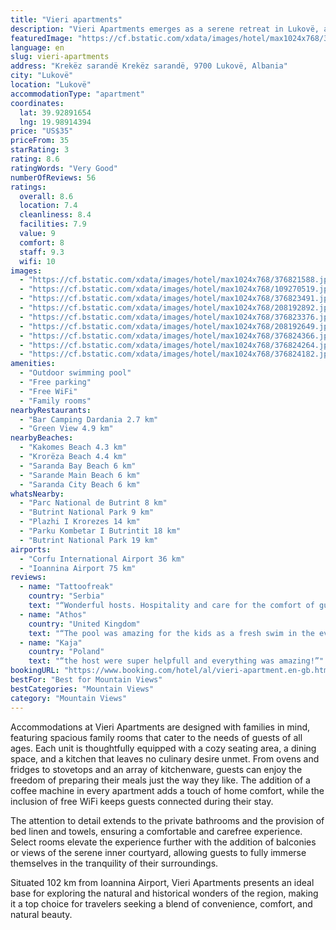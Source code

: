 ```yaml
---
title: "Vieri apartments"
description: "Vieri Apartments emerges as a serene retreat in Lukovë, a mere stone's throw away from the enchanting Butrint National Park, located 25 km away."
featuredImage: "https://cf.bstatic.com/xdata/images/hotel/max1024x768/376821588.jpg?k=122947ecc4ec7659d93c59596aa0c4f0fafe601dff9048cd9265e94bfb345624&o=&hp=1"
language: en
slug: vieri-apartments
address: "Krekëz sarandë Krekëz sarandë, 9700 Lukovë, Albania"
city: "Lukovë"
location: "Lukovë"
accommodationType: "apartment"
coordinates:
  lat: 39.92891654
  lng: 19.98914394
price: "US$35"
priceFrom: 35
starRating: 3
rating: 8.6
ratingWords: "Very Good"
numberOfReviews: 56
ratings:
  overall: 8.6
  location: 7.4
  cleanliness: 8.4
  facilities: 7.9
  value: 9
  comfort: 8
  staff: 9.3
  wifi: 10
images:
  - "https://cf.bstatic.com/xdata/images/hotel/max1024x768/376821588.jpg?k=122947ecc4ec7659d93c59596aa0c4f0fafe601dff9048cd9265e94bfb345624&o=&hp=1"
  - "https://cf.bstatic.com/xdata/images/hotel/max1024x768/109270519.jpg?k=f1d3d98d1aa967e57623a019749c77803ee99b89392458ce71dab26e47090092&o=&hp=1"
  - "https://cf.bstatic.com/xdata/images/hotel/max1024x768/376823491.jpg?k=942a76e57a02af863dba680bd80ddd6ff427d3dcc31b711c1828326e820036eb&o=&hp=1"
  - "https://cf.bstatic.com/xdata/images/hotel/max1024x768/208192892.jpg?k=c56d173465fc6804674f2b58004ad283be735aba09316db4a1ab9edd1d58ad1b&o=&hp=1"
  - "https://cf.bstatic.com/xdata/images/hotel/max1024x768/376823376.jpg?k=93775ec99aeb510bfc652294b8a6c0099ea749b164736010d2a620d34ed108f1&o=&hp=1"
  - "https://cf.bstatic.com/xdata/images/hotel/max1024x768/208192649.jpg?k=c78d24bf082b879201eec1ac1ad6647aa93bd91294d54517ef50d2ede476226c&o=&hp=1"
  - "https://cf.bstatic.com/xdata/images/hotel/max1024x768/376824366.jpg?k=f7b0cd809b54fad973aff6c91d8a4e64adc740ea4d1c0f9049b8e38a96d4de77&o=&hp=1"
  - "https://cf.bstatic.com/xdata/images/hotel/max1024x768/376824264.jpg?k=08514a7b89b6176fa0936ba32789c83e08f716c8e7e69e15ee0b02db468964c2&o=&hp=1"
  - "https://cf.bstatic.com/xdata/images/hotel/max1024x768/376824182.jpg?k=e345eca19960ce2f1aea104a38058607cacdb1aec730485b9d1e47332fe0f625&o=&hp=1"
amenities:
  - "Outdoor swimming pool"
  - "Free parking"
  - "Free WiFi"
  - "Family rooms"
nearbyRestaurants:
  - "Bar Camping Dardania 2.7 km"
  - "Green View 4.9 km"
nearbyBeaches:
  - "Kakomes Beach 4.3 km"
  - "Krorëza Beach 4.4 km"
  - "Saranda Bay Beach 6 km"
  - "Sarande Main Beach 6 km"
  - "Saranda City Beach 6 km"
whatsNearby:
  - "Parc National de Butrint 8 km"
  - "Butrint National Park 9 km"
  - "Plazhi I Krorezes 14 km"
  - "Parku Kombetar I Butrintit 18 km"
  - "Butrint National Park 19 km"
airports:
  - "Corfu International Airport 36 km"
  - "Ioannina Airport 75 km"
reviews:
  - name: "Tattoofreak"
    country: "Serbia"
    text: "“Wonderful hosts. Hospitality and care for the comfort of guests above all expectations. the atmosphere is homely and every detail is decorated with taste. the landlady took care of us as if we were her own children. any recommendation for a...”"
  - name: "Athos"
    country: "United Kingdom"
    text: "“The pool was amazing for the kids as a fresh swim in the evening was a clean shower for them.”"
  - name: "Kaja"
    country: "Poland"
    text: "“the host were super helpfull and everything was amazing!”"
bookingURL: "https://www.booking.com/hotel/al/vieri-apartment.en-gb.html?aid=8035640"
bestFor: "Best for Mountain Views"
bestCategories: "Mountain Views"
category: "Mountain Views"
---
```


Accommodations at Vieri Apartments are designed with families in mind, featuring spacious family rooms that cater to the needs of guests of all ages. Each unit is thoughtfully equipped with a cozy seating area, a dining space, and a kitchen that leaves no culinary desire unmet. From ovens and fridges to stovetops and an array of kitchenware, guests can enjoy the freedom of preparing their meals just the way they like. The addition of a coffee machine in every apartment adds a touch of home comfort, while the inclusion of free WiFi keeps guests connected during their stay.

The attention to detail extends to the private bathrooms and the provision of bed linen and towels, ensuring a comfortable and carefree experience. Select rooms elevate the experience further with the addition of balconies or views of the serene inner courtyard, allowing guests to fully immerse themselves in the tranquility of their surroundings.

Situated 102 km from Ioannina Airport, Vieri Apartments presents an ideal base for exploring the natural and historical wonders of the region, making it a top choice for travelers seeking a blend of convenience, comfort, and natural beauty.